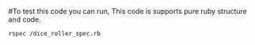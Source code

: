 #To test this code you can run, This code is supports pure ruby structure and code.

``rspec /dice_roller_spec.rb``
